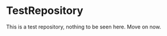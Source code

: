 TestRepository
==============

This is a test repository, nothing to be seen here. Move on now.  
 
 
   
     
   
          
    
     
  
    
   
    
   
 
  
   
 
 
  
 
 
 
